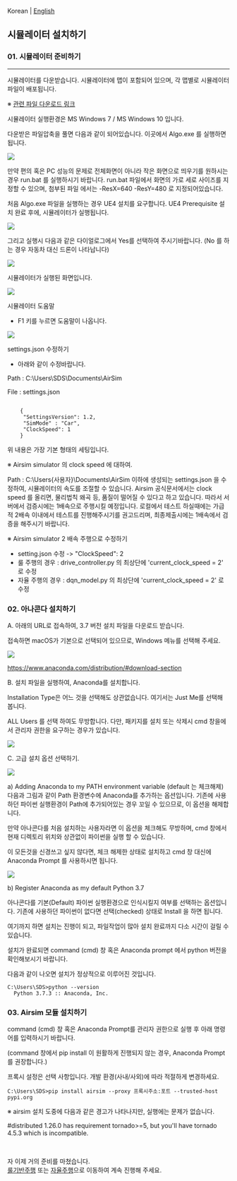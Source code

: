 Korean | [English](./Readme_Eng.md)

## 시뮬레이터 설치하기 
### 01. 시뮬레이터 준비하기
--------------------------------

시뮬레이터를 다운받습니다. 시뮬레이터에 맵이 포함되어 있으며, 각 맵별로 시뮬레이터 파일이 배포됩니다.

※ [관련 파일 다운로드 링크](https://drive.google.com/drive/folders/1fkf2ihHAxDxyMN9ABvPnUzwMGZhUcGJm)


시뮬레이터 실행환경은 MS Windows 7 / MS Windows 10 입니다.

다운받은 파일압축을 풀면 다음과 같이 되어있습니다. 이곳에서 Algo.exe 를 실행하면 됩니다.

<img src='./Images/1.png'>
<br>
	  
만약 편의 혹은 PC 성능의 문제로 전체화면이 아니라 작은 화면으로 띄우기를 원하시는 경우 run.bat 를 실행하시기 바랍니다. run.bat 파일에서 화면의 가로 세로 사이즈를 지정할 수 있으며, 첨부된 파일 에서는 -ResX=640 -ResY=480 로 지정되어있습니다.

처음 Algo.exe 파일을 실행하는 경우 UE4 설치를 요구합니다. UE4 Prerequisite 설치 완료 후에, 시뮬레이터가 실행됩니다.

<img src='./Images/2.png'>
<br>

그리고 실행시 다음과 같은 다이얼로그에서 Yes를 선택하여 주시기바랍니다. (No 를 하는 경우 자동차 대신 드론이 나타납니다)

<img src='./Images/3.png'>
<br>
	  
시뮬레이터가 실행된 화면입니다.

<img src='./Images/4.png'>
<br>

시뮬레이터 도움말

- F1 키를 누르면 도움말이 나옵니다.

<img src='./Images/5.png'>
<br>
	  
settings.json 수정하기

- 아래와 같이 수정바랍니다.

Path : C:\Users\SDS\Documents\AirSim

File : settings.json

```

    {
	 "SettingsVersion": 1.2,
	 "SimMode" : "Car",
	 "ClockSpeed": 1
    }
```	


위 내용은 가장 기본 형태의 세팅입니다.

※ Airsim simulator 의 clock speed 에 대하여.

Path : C:\Users\{사용자}\Documents\AirSim 이하에 생성되는 settings.json 을 수정하여, 시뮬레이터의 속도를 조절할 수 있습니다. Airsim 공식문서에서는 clock speed 를 올리면, 물리법칙 왜곡 등, 품질이 떨어질 수 있다고 하고 있습니다. 따라서 서버에서 검증시에는 1배속으로 주행시킬 예정입니다. 로컬에서 테스트 하실때에는 가급적 2배속 이내에서 테스트를 진행해주시기를 권고드리며, 최종제출시에는 1배속에서 검증을 해주시기 바랍니다.



※ Airsim simulator 2 배속 주행으로 수정하기

- setting.json 수정 -> "ClockSpeed": 2
- 룰 주행의 경우 : drive_controller.py 의 최상단에 'current_clock_speed = 2' 로 수정
- 자율 주행의 경우 : dqn_model.py 의 최상단에 'current_clock_speed = 2' 로 수정



### 02. 아나콘다 설치하기

A. 아래의 URL로 접속하여, 3.7 버전 설치 파일을 다운로드 받습니다.

접속하면 macOS가 기본으로 선택되어 있으므로, Windows 메뉴를 선택해 주세요.

<img src='./Images/6.png'>
<br>

https://www.anaconda.com/distribution/#download-section


B. 설치 파일을 실행하여, Anaconda를 설치합니다.

Installation Type은 어느 것을 선택해도 상관없습니다. 여기서는 Just Me를 선택해 봅니다.

ALL Users 를 선택 하여도 무방합니다. 다만, 패키지를 설치 또는 삭제시 cmd 창을에서 관리자 권한을 요구하는 경우가 있습니다.

<img src='./Images/7.png'>
<br>

C. 고급 설치 옵션 선택하기.

<img src='./Images/8.png'>

a) Adding Anaconda to my PATH environment variable (default 는 체크해제)
<br>
다음과 그림과 같이 Path 환경변수에 Anaconda를 추가하는 옵션입니다. 기존에 사용하던 파이썬 실행환경이 Path에 추가되어있는 경우 꼬일 수 있으므로, 이 옵션을 해제합니다.

만약 아나콘다를 처음 설치하는 사용자라면 이 옵션을 체크해도 무방하며, cmd 창에서 현재 디렉토리 위치와 상관없이 파이썬을 실행 할 수 있습니다.

이 모든것을 신경쓰고 싶지 않다면, 체크 해제한 상태로 설치하고 cmd 창 대신에 Anaconda Prompt 를 사용하시면 됩니다.

<img src='./Images/9.png'>

b) Register Anaconda as my default Python 3.7

아나콘다를 기본(Default) 파이썬 실행환경으로 인식시킬지 여부를 선택하는 옵션입니다. 기존에 사용하던 파이썬이 없다면 선택(checked) 상태로 Install 을 하면 됩니다.

여기까지 하면 설치는 진행이 되고, 파일작업이 많아 설치 완료까지 다소 시간이 걸릴 수 있습니다.

설치가 완료되면 command (cmd) 창 혹은 Anaconda prompt 에서 python 버전을 확인해보시기 바랍니다.


다음과 같이 나오면 설치가 정상적으로 이루어진 것입니다.
```
C:\Users\SDS>python --version
  Python 3.7.3 :: Anaconda, Inc.
```

### 03. Airsim 모듈 설치하기

command (cmd) 창 혹은 Anaconda Prompt를 관리자 권한으로 실행 후 아래 명령어를 입력하시기 바랍니다.

(command 창에서 pip install 이 원활하게 진행되지 않는 경우, Anaconda Prompt를 권장합니다.)

프록시 설정은 선택 사항입니다. 개발 환경(사내/사외)에 따라 적절하게 변경하세요.
```
C:\Users\SDS>pip install airsim --proxy 프록시주소:포트 --trusted-host pypi.org
```

※ airsim 설치 도중에 다음과 같은 경고가 나타나지만, 실행에는 문제가 없습니다.

#distributed 1.26.0 has requirement tornado>=5, but you'll have tornado 4.5.3 which is incompatible.

<br>

자 이제 거의 준비를 마쳤습니다.
<br>
[룰기반주행](./Rulebase_Start.md) 또는 [자율주행](./Autonomous_Start.md)으로 이동하여 계속 진행해 주세요.

<br><br>

